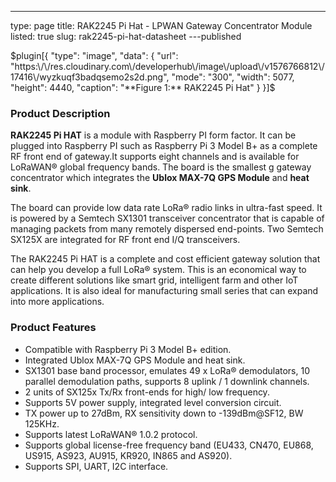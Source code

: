 ---
type: page
title: RAK2245 Pi Hat - LPWAN Gateway Concentrator Module
listed: true
slug: rak2245-pi-hat-datasheet
---published

$plugin[{
    "type": "image",
    "data": {
        "url": "https:\/\/res.cloudinary.com\/developerhub\/image\/upload\/v1576766812\/17416\/wyzkuqf3badqsemo2s2d.png",
        "mode": "300",
        "width": 5077,
        "height": 4440,
        "caption": "**Figure 1:** RAK2245 Pi Hat"
    }
}]$

### Product Description

**RAK2245 Pi HAT** is a module with Raspberry PI form factor. It can be plugged into
Raspberry PI such as Raspberry Pi 3 Model B+ as a complete RF front end of gateway.It supports eight channels and is available for LoRaWAN® global frequency
bands. The board is the smallest g gateway concentrator which integrates the
**Ublox MAX-7Q GPS Module** and **heat sink**. 

The board can provide low data rate LoRa® radio links in ultra-fast speed. It is powered
by a Semtech SX1301 transceiver concentrator that is capable of managing packets
from many remotely dispersed end-points. Two Semtech SX125X are integrated for RF
front end I/Q transceivers. 

The RAK2245 Pi HAT is a complete and cost efficient gateway solution that can
help you develop a full LoRa® system. This is an economical way to create different
solutions like smart grid, intelligent farm and other IoT applications. It is also ideal for
manufacturing small series that can expand into more applications.

### Product Features

- Compatible with Raspberry Pi 3 Model B+ edition. 
- Integrated Ublox MAX-7Q GPS Module and heat sink. 
- SX1301 base band processor, emulates 49 x LoRa® demodulators, 10 parallel
demodulation paths, supports 8 uplink / 1 downlink channels. 
- 2 units of SX125x Tx/Rx front-ends for high/ low frequency. 
- Supports 5V power supply, integrated level conversion circuit. 
- TX power up to 27dBm, RX sensitivity down to -139dBm@SF12, BW 125KHz. 
- Supports latest LoRaWAN® 1.0.2 protocol. 
- Supports global license-free frequency band (EU433, CN470, EU868, US915, AS923, AU915, KR920, IN865 and AS920).
- Supports SPI, UART, I2C interface.


